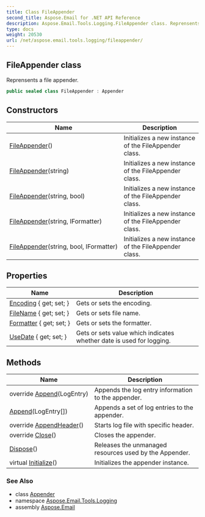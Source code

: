 ```yaml
---
title: Class FileAppender
second_title: Aspose.Email for .NET API Reference
description: Aspose.Email.Tools.Logging.FileAppender class. Reprensents a file appender
type: docs
weight: 20530
url: /net/aspose.email.tools.logging/fileappender/
---
```

## FileAppender class

Reprensents a file appender.

```csharp
public sealed class FileAppender : Appender
```

## Constructors

| Name | Description |
| --- | --- |
| [FileAppender](fileappender/#constructor)() | Initializes a new instance of the FileAppender class. |
| [FileAppender](fileappender/#constructor_1)(string) | Initializes a new instance of the FileAppender class. |
| [FileAppender](fileappender/#constructor_3)(string, bool) | Initializes a new instance of the FileAppender class. |
| [FileAppender](fileappender/#constructor_2)(string, IFormatter) | Initializes a new instance of the FileAppender class. |
| [FileAppender](fileappender/#constructor_4)(string, bool, IFormatter) | Initializes a new instance of the FileAppender class. |

## Properties

| Name | Description |
| --- | --- |
| [Encoding](../../aspose.email.tools.logging/fileappender/encoding/) { get; set; } | Gets or sets the encoding. |
| [FileName](../../aspose.email.tools.logging/fileappender/filename/) { get; set; } | Gets or sets file name. |
| [Formatter](../../aspose.email.tools.logging/appender/formatter/) { get; set; } | Gets or sets the formatter. |
| [UseDate](../../aspose.email.tools.logging/fileappender/usedate/) { get; set; } | Gets or sets value which indicates whether date is used for logging. |

## Methods

| Name | Description |
| --- | --- |
| override [Append](../../aspose.email.tools.logging/fileappender/append/#append)(LogEntry) | Appends the log entry information to the appender. |
| [Append](../../aspose.email.tools.logging/fileappender/append/#append_1)(LogEntry[]) | Appends a set of log entries to the appender. |
| override [AppendHeader](../../aspose.email.tools.logging/fileappender/appendheader/)() | Starts log file with specific header. |
| override [Close](../../aspose.email.tools.logging/fileappender/close/)() | Closes the appender. |
| [Dispose](../../aspose.email.tools.logging/appender/dispose/)() | Releases the unmanaged resources used by the Appender. |
| virtual [Initialize](../../aspose.email.tools.logging/appender/initialize/)() | Initializes the appender instance. |

### See Also

* class [Appender](../appender/)
* namespace [Aspose.Email.Tools.Logging](../../aspose.email.tools.logging/)
* assembly [Aspose.Email](../../)


